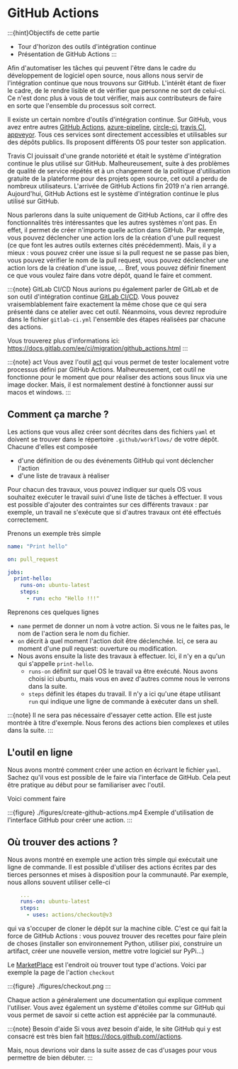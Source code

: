 # GitHub Actions

:::{hint}Objectifs de cette partie
- Tour d'horizon des outils d'intégration continue
- Présentation de GitHub Actions
:::

Afin d'automatiser les tâches qui peuvent l'être dans le cadre du développement de logiciel open source, nous allons nous servir de l'intégration continue que nous trouvons sur GitHub. L'intérêt étant de fixer le cadre, de le rendre lisible et de vérifier que personne ne sort de celui-ci. Ce n'est donc plus à vous de tout vérifier, mais aux contributeurs de faire en sorte que l'ensemble du processus soit correct.

Il existe un certain nombre d'outils d'intégration continue. Sur GitHub, vous avez entre autres [GitHub Actions](https://github.com/features/actions), [azure-pipeline](https://azure.microsoft.com/fr-fr/products/devops/pipelines), [circle-ci](https://circleci.com/), [travis CI](https://www.travis-ci.com/), [appveyor](https://www.appveyor.com/). Tous ces services sont directement accessibles et utilisables sur des dépôts publics. Ils proposent différents OS pour tester son application.

Travis CI jouissait d'une grande notoriété et était le système d'intégration continue le plus utilisé sur GitHub. Malheureusement, suite à des problèmes de qualité de service répétés et à un changement de la politique d'utilisation gratuite de la plateforme pour des projets open source, cet outil a perdu de nombreux utilisateurs. L'arrivée de GitHub Actions fin 2019 n'a rien arrangé. Aujourd'hui, GitHub Actions est le système d'intégration continue le plus utilisé sur GitHub.

Nous parlerons dans la suite uniquement de GitHub Actions, car il offre des fonctionnalités très intéressantes que les autres systèmes n'ont pas. En effet, il permet de créer n'importe quelle action dans GitHub. Par exemple, vous pouvez déclencher une action lors de la création d'une pull request (ce que font les autres outils externes cités précédemment). Mais, il y a mieux : vous pouvez créer une issue si la pull request ne se passe pas bien, vous pouvez vérifier le nom de la pull request, vous pouvez déclencher une action lors de la création d'une issue, ... Bref, vous pouvez définir finement ce que vous voulez faire dans votre dépôt, quand le faire et comment.

:::{note} GitLab CI/CD
Nous aurions pu également parler de GitLab et de son outil d'intégration continue [GitLab CI/CD](https://docs.gitlab.com/ee/ci/). Vous pouvez vraisemblablement faire exactement la même chose que ce qui sera présenté dans ce atelier avec cet outil. Néanmoins, vous devrez reproduire dans le fichier `gitlab-ci.yml` l'ensemble des étapes réalisées par chacune des actions.

Vous trouverez plus d'informations ici: https://docs.gitlab.com/ee/ci/migration/github_actions.html
:::

:::{note} act
Vous avez l'outil [act](https://github.com/nektos/act) qui vous permet de tester localement votre processus défini par GitHub Actions. Malheureusement, cet outil ne fonctionne pour le moment que pour réaliser des actions sous linux via une image docker. Mais, il est normalement destiné à fonctionner aussi sur macos et windows.
:::

## Comment ça marche ?

Les actions que vous allez créer sont décrites dans des fichiers `yaml` et doivent se trouver dans le répertoire `.github/workflows/` de votre dépôt. Chacune d'elles est composée

- d'une définition de ou des événements GitHub qui vont déclencher l'action
- d'une liste de travaux à réaliser

Pour chacun des travaux, vous pouvez indiquer sur quels OS vous souhaitez exécuter le travail suivi d'une liste de tâches à effectuer. Il vous est possible d'ajouter des contraintes sur ces différents travaux : par exemple, un travail ne s'exécute que si d'autres travaux ont été effectués correctement.

Prenons un exemple très simple

``` yaml
name: "Print hello"

on: pull_request

jobs:
  print-hello:
    runs-on: ubuntu-latest
    steps:
      - run: echo "Hello !!!"

```

Reprenons ces quelques lignes

- `name` permet de donner un nom à votre action. Si vous ne le faites pas, le nom de l'action sera le nom du fichier.
- `on` décrit à quel moment l'action doit être déclenchée. Ici, ce sera au moment d'une pull request: ouverture ou modification.
- Nous avons ensuite la liste des travaux à effectuer. Ici, il n'y en a qu'un qui s'appelle `print-hello`.
  - `runs-on` définit sur quel OS le travail va être exécuté. Nous avons choisi ici ubuntu, mais vous en avez d'autres comme nous le verrons dans la suite.
  - `steps` définit les étapes du travail. Il n'y a ici qu'une étape utilisant `run` qui indique une ligne de commande à exécuter dans un shell.

:::{note}
Il ne sera pas nécessaire d'essayer cette action. Elle est juste montrée à titre d'exemple. Nous ferons des actions bien complexes et utiles dans la suite.
:::

## L'outil en ligne

Nous avons montré comment créer une action en écrivant le fichier `yaml`. Sachez qu'il vous est possible de le faire via l'interface de GitHub. Cela peut être pratique au début pour se familiariser avec l'outil.

Voici comment faire

:::{figure} ./figures/create-github-actions.mp4
Exemple d'utilisation de l'interface GitHub pour créer une action.
:::

## Où trouver des actions ?

Nous avons montré en exemple une action très simple qui exécutait une ligne de commande. Il est possible d'utiliser des actions écrites par des tierces personnes et mises à disposition pour la communauté. Par exemple, nous allons souvent utiliser celle-ci

```yaml
    ...
    runs-on: ubuntu-latest
    steps:
      - uses: actions/checkout@v3

```

qui va s'occuper de cloner le dépôt sur la machine cible. C'est ce qui fait la force de GitHub Actions : vous pouvez trouver des recettes pour faire plein de choses  (installer son environnement Python, utiliser pixi, construire un artifact, créer une nouvelle version, mettre votre logiciel sur PyPi...)

Le [MarketPlace](https://github.com/marketplace?type=actions) est l'endroit où trouver tout type d'actions. Voici par exemple la page de l'action `checkout`

:::{figure} ./figures/checkout.png
:::

Chaque action a généralement une documentation qui explique comment l'utiliser. Vous avez également un système d'étoiles comme sur GitHub qui vous permet de savoir si cette action est appréciée par la communauté.

:::{note} Besoin d'aide
Si vous avez besoin d'aide, le site GitHub qui y est consacré est très bien fait https://docs.github.com//actions.

Mais, nous devrions voir dans la suite assez de cas d'usages pour vous permettre de bien débuter.
:::
